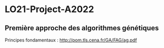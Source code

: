 # LO21-Project-A2022
## Première approche des algorithmes génétiques
Principes fondamentaux : http://pom.tls.cena.fr/GA/FAG/ag.pdf
